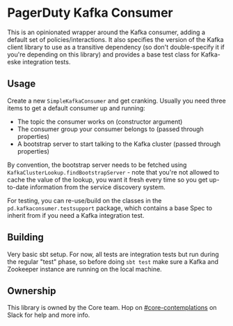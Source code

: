 # PagerDuty Kafka Consumer

This is an opinionated wrapper around the Kafka consumer, adding a default set
of policies/interactions. It also specifies the version of the Kafka client
library to use as a transitive dependency (so don't double-specify it if
you're depending on this library) and provides a base test class for Kafka-eske
integration tests.

## Usage

Create a new `SimpleKafkaConsumer` and get cranking. Usually you need three items to get a default
consumer up and running:

- The topic the consumer works on (constructor argument)
- The consumer group your consumer belongs to (passed through properties)
- A bootstrap server to start talking to the Kafka cluster (passed through properties)

By convention, the bootstrap server needs to be fetched using
`KafkaClusterLookup.findBootstrapServer` - note that you're not allowed to cache
the value of the lookup, you want it fresh every time so you get up-to-date
information from the service discovery system.

For testing, you can re-use/build on the classes in the `pd.kafkaconsumer.testsupport`
package, which contains a base Spec to inherit from if you need a Kafka integration
test.

## Building

Very basic sbt setup. For now, all tests are integration tests but run during the
regular "test" phase, so before doing `sbt test` make sure a Kafka and Zookeeper
instance are running on the local machine.

## Ownership

This library is owned by the Core team. Hop on 
[#core-contemplations](https://pagerduty.slack.com/messages/core-contemplations/)
on Slack for help and more info.

